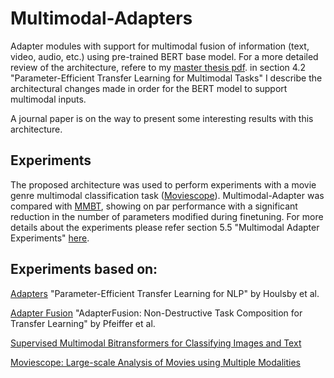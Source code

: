 # Multimodal-Adapters

Adapter modules with support for multimodal fusion of information (text, video, audio, etc.) using pre-trained BERT base model. For a more detailed review of the architecture, refere to my [master thesis pdf](file:///Users/isaac/Downloads/TE%20832.pdf). in section 4.2 "Parameter-Efficient Transfer Learning for Multimodal Tasks" I describe the architectural changes made in order for the BERT model to support multimodal inputs.

A journal paper is on the way to present some interesting results with this architecture.

## Experiments

The proposed architecture was used to perform experiments with a movie genre multimodal classification task ([Moviescope](https://www.cs.virginia.edu/~pc9za/research/moviescope.html)). Multimodal-Adapter was compared with [MMBT](https://arxiv.org/abs/1909.02950), showing on par performance with a significant reduction in the number of parameters modified during finetuning. For more details about the experiments please refer section 5.5 "Multimodal Adapter Experiments" [here](file:///Users/isaac/Downloads/TE%20832.pdf).

## Experiments based on:

[Adapters](https://arxiv.org/abs/1902.00751) "Parameter-Efficient Transfer Learning for NLP" by Houlsby et al.

[Adapter Fusion](https://arxiv.org/abs/2005.00247) "AdapterFusion: Non-Destructive Task Composition for Transfer Learning" by Pfeiffer et al.

[Supervised Multimodal Bitransformers for Classifying Images and Text
](https://arxiv.org/abs/1909.02950)

[Moviescope: Large-scale Analysis of Movies using Multiple Modalities
](https://arxiv.org/abs/1908.03180)
